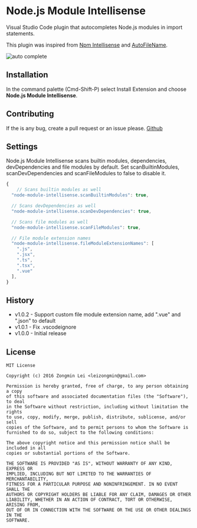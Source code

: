 # Node.js Module Intellisense

Visual Studio Code plugin that autocompletes Node.js modules in import statements.

This plugin was inspired from [Npm Intellisense](https://github.com/ChristianKohler/NpmIntellisense) and
[AutoFileName](https://github.com/s6323859/vscode-autofilename).

![auto complete](https://github.com/leizongmin/vscode-node-module-intellisense/raw/master/images/auto_complete.gif)


## Installation

In the command palette (Cmd-Shift-P) select Install Extension and choose **Node.js Module Intellisense**.


## Contributing

If the is any bug, create a pull request or an issue please.
[Github](https://github.com/leizongmin/vscode-node-module-intellisense)


## Settings

Node.js Module Intellisense scans builtin modules, dependencies, devDependencies and file modules by default.
Set scanBuiltinModules, scanDevDependencies and scanFileModules to false to disable it.

```javascript
{
	// Scans builtin modules as well
  "node-module-intellisense.scanBuiltinModules": true,

  // Scans devDependencies as well
  "node-module-intellisense.scanDevDependencies": true,

  // Scans file modules as well
  "node-module-intellisense.scanFileModules": true,

  // File module extension names
  "node-module-intellisense.fileModuleExtensionNames": [
    ".js",
    ".jsx",
    ".ts",
    ".tsx",
    ".vue"
  ],
}
```

## History

* v1.0.2 - Support custom file module extension name, add ".vue" and ".json" to default
* v1.0.1 - Fix .vscodeignore
* v1.0.0 - Initial release

## License

```
MIT License

Copyright (c) 2016 Zongmin Lei <leizongmin@gmail.com>

Permission is hereby granted, free of charge, to any person obtaining a copy
of this software and associated documentation files (the "Software"), to deal
in the Software without restriction, including without limitation the rights
to use, copy, modify, merge, publish, distribute, sublicense, and/or sell
copies of the Software, and to permit persons to whom the Software is
furnished to do so, subject to the following conditions:

The above copyright notice and this permission notice shall be included in all
copies or substantial portions of the Software.

THE SOFTWARE IS PROVIDED "AS IS", WITHOUT WARRANTY OF ANY KIND, EXPRESS OR
IMPLIED, INCLUDING BUT NOT LIMITED TO THE WARRANTIES OF MERCHANTABILITY,
FITNESS FOR A PARTICULAR PURPOSE AND NONINFRINGEMENT. IN NO EVENT SHALL THE
AUTHORS OR COPYRIGHT HOLDERS BE LIABLE FOR ANY CLAIM, DAMAGES OR OTHER
LIABILITY, WHETHER IN AN ACTION OF CONTRACT, TORT OR OTHERWISE, ARISING FROM,
OUT OF OR IN CONNECTION WITH THE SOFTWARE OR THE USE OR OTHER DEALINGS IN THE
SOFTWARE.
```
